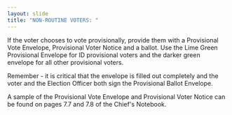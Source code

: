 ```yaml
---
layout: slide
title: "NON-ROUTINE VOTERS: "
---
```


If the voter chooses to vote provisionally, provide them with a Provisional Vote Envelope, Provisional Voter Notice and a ballot. Use the Lime Green Provisional Envelope for ID provisional voters and the darker green envelope for all other provisional voters.

Remember - it is critical that the envelope is filled out completely and the voter and the Election Officer both sign the Provisional Ballot Envelope.

A sample of the Provisional Vote Envelope and Provisional Voter Notice can be found on pages 7.7 and 7.8 of the Chief&#39;s Notebook.
